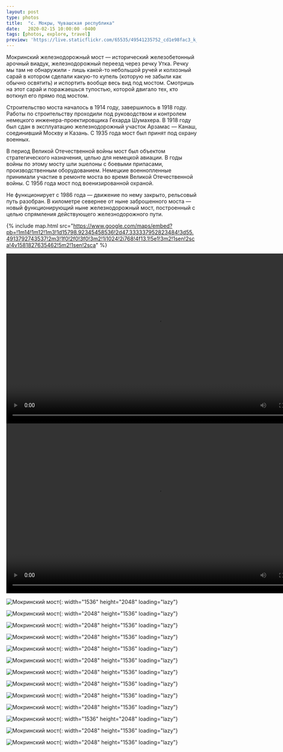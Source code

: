 ```yaml
---
layout: post
type: photos
title:  "с. Мокры, Чувашская республика"
date:   2020-02-15 10:00:00 -0400
tags: [photos, explore, travel]
preview: 'https://live.staticflickr.com/65535/49541235752_cd1e98fac3_k_d.jpg'
---
```


Мокринский железнодорожный мост — исторический железобетонный арочный виадук, железнодорожный переезд через речку Утка. Речку мы там не обнаружили - лишь какой-то небольшой ручей и колхозный сарай в котором сделали какую-то купель (которую не забыли как обычно освятить) и испортить вообще весь вид под мостом. Смотришь на этот сарай и поражаешься тупостью, которой двигало тех, кто воткнул его прямо под мостом.

Строительство моста началось в 1914 году, завершилось в 1918 году. Работы по строительству проходили под руководством и контролем немецкого инженера-проектировщика Гехарда Шумахера. В 1918 году был сдан в эксплуатацию железнодорожный участок Арзамас — Канаш, соединивший Москву и Казань. С 1935 года мост был принят под охрану военных.

В период Великой Отечественной войны мост был объектом стратегического назначения, целью для немецкой авиации. В годы войны по этому мосту шли эшелоны с боевыми припасами, производственным оборудованием. Немецкие военнопленные принимали участие в ремонте моста во время Великой Отечественной войны. С 1956 года мост под военизированной охраной.

Не функционирует с 1986 года — движение по нему закрыто, рельсовый путь разобран. В километре севернее от ныне заброшенного моста — новый функционирующий ныне железнодорожный мост, построенный с целью спрямления действующего железнодорожного пути.

{% include map.html src="https://www.google.com/maps/embed?pb=!1m14!1m12!1m3!1d15798.92345458536!2d47.333337952823484!3d55.4913792743537!2m3!1f0!2f0!3f0!3m2!1i1024!2i768!4f13.1!5e1!3m2!1sen!2sca!4v1581827635462!5m2!1sen!2sca" %}

<div class="post-video"><video width="800" height="450" controls preload="metadata"><source src="https://www.flickr.com/video_download.gne?id=49541014801" type="video/mp4"></video></div>

<div class="post-video"><video width="800" height="450" controls preload="metadata"><source src="https://www.flickr.com/video_download.gne?id=49540514798" type="video/mp4"></video></div>

![Мокринский мост](https://live.staticflickr.com/65535/49540514308_db3001b3dd_k.jpg){: width="1536" height="2048" loading="lazy"}

![Мокринский мост](https://live.staticflickr.com/65535/49541235752_cd1e98fac3_k.jpg){: width="2048" height="1536" loading="lazy"}

![Мокринский мост](https://live.staticflickr.com/65535/49540517618_73da17cb61_k.jpg){: width="2048" height="1536" loading="lazy"}

![Мокринский мост](https://live.staticflickr.com/65535/49540517418_6393a3cc6f_k.jpg){: width="2048" height="1536" loading="lazy"}

![Мокринский мост](https://live.staticflickr.com/65535/49540517168_502d9e020c_k.jpg){: width="2048" height="1536" loading="lazy"}

![Мокринский мост](https://live.staticflickr.com/65535/49541016436_08768db1e0_k.jpg){: width="2048" height="1536" loading="lazy"}

![Мокринский мост](https://live.staticflickr.com/65535/49541016156_7ead34386d_k.jpg){: width="2048" height="1536" loading="lazy"}

![Мокринский мост](https://live.staticflickr.com/65535/49541015876_2f179df5bd_k.jpg){: width="2048" height="1536" loading="lazy"}

![Мокринский мост](https://live.staticflickr.com/65535/49541015691_2e70964630_k.jpg){: width="2048" height="1536" loading="lazy"}

![Мокринский мост](https://live.staticflickr.com/65535/49541237102_39c3e65768_k.jpg){: width="2048" height="1536" loading="lazy"}

![Мокринский мост](https://live.staticflickr.com/65535/49541015346_9b9afb1bc6_k.jpg){: width="1536" height="2048" loading="lazy"}

![Мокринский мост](https://live.staticflickr.com/65535/49541236872_c1021e9a8c_k.jpg){: width="2048" height="1536" loading="lazy"}

![Мокринский мост](https://live.staticflickr.com/65535/49540515658_fa047f8366_k.jpg){: width="2048" height="1536" loading="lazy"}
